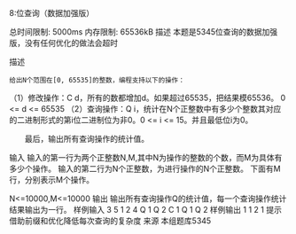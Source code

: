 8:位查询（数据加强版）

总时间限制: 5000ms 内存限制: 65536kB
描述
本题是5345位查询的数据加强版，没有任何优化的做法会超时

描述

    给出N个范围在[0, 65535]的整数，编程支持以下的操作：


（1）修改操作：C d，所有的数都增加d。如果超过65535，把结果模65536。 0 <= d <= 65535
（2）查询操作：Q i，统计在N个正整数中有多少个整数其对应的二进制形式的第i位二进制位为非0。0 <= i <= 15。并且最低位i为0。


　　最后，输出所有查询操作的统计值。

输入
输入的第一行为两个正整数N,M,其中N为操作的整数的个数，而M为具体有多少个操作。
输入的第二行为N个正整数，为进行操作的N个正整数。
下面有M行，分别表示M个操作。

N<=10000,M<=10000
输出
输出所有查询操作Q的统计值，每一个查询操作统计结果输出为一行。
样例输入
3 5
1 2 4
Q 1
Q 2
C 1
Q 1
Q 2
样例输出
1
1
2
1
提示
借助前缀和优化降低每次查询的复杂度
来源
本组题库5345